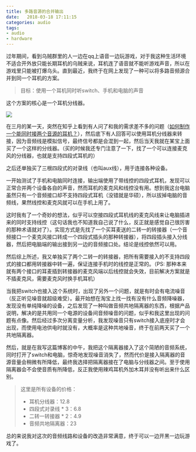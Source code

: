 ```yaml
---
title: 多路音源的合并输出
date:   2018-03-18 17:11:15
categories: audio
tags:
- audio
- hardware
---
```

过年期间，看到乌贼群里的人一边在qq上语音一边玩游戏，对于我这种生活环境不适合开外放只能长期耳机的乌贼来说，耳机连了语音就不能听游戏声音，所以在游戏里只能被打爆乌头。直到最近，我终于在网上发现了一种可以将多路音频源合并到同一个耳机的方案。<!--more-->

> 目标：使用一个耳机同时听switch、手机和电脑的声音

这个方案的核心是一个耳机分线器。

![](https://i.loli.net/2018/09/08/5b935ee0af53b.jpg)

在三月的某一天，突然在知乎上看到有人问了和我的需求差不多的问题（[如何制作一个能同时接两个音源的耳机？](https://www.zhihu.com/question/20942127)），然后底下有人回答可以使用耳机分线器来转接，因为音频线是模拟信号，最终信号都是会混到一起，然后当天我就在某宝上面买了一个这样的分线器。（买的时候我还专门注意了一下，找了一个可以连接麦克风的分线器，也就是支持四段式耳机的）

之后还单独买了三根四段式的对录线（也叫aux线），用于连接各种设备。

一开始测试了手机和电脑同时连接，输出端使用了带线控的四段式耳机，发现可以正常合并两个设备各自的声音，然而耳机的麦克风和线控没有用。想到我这台电脑虽然只有一个音频接口却不支持四段式耳机（没错就是华硕），所以拔掉电脑的音频线，果然线控和麦克风就可以在手机上用了。

这时我有了一个奇妙的想法，似乎可以空接四段式耳机线的麦克风线来让电脑插进来的同时支持线控（这句话我也不知道我自己说了什么，反正就是感觉自己很厉害的那种术语就对了）。实现方式是先找了一个买耳麦送的二转一的转接器（一个音频接口一个麦克风接口转成一个四段式插头的那种转接器），将四段插头接入分线器，然后把电脑端的输出接到另一边的音频接口处。结论是线控依然可以用。

然后综上所述，我又单独买了两个二转一的转接器，把所有需要接入的不支持四段式的接口都用转接器中转一遍，保证连接手机时的线控是正常的。（PS: 那种本来就有两个接口的耳麦插到转接器的麦克风端以后线控就会失效，目前解决方案就是不插麦克风，需要麦克风时换手机耳机）

当我把switch也接入这个系统时，出现了另外一个问题，就是有时会有电流噪音（反正听见噪音就超级难受）。最开始想在淘宝上找一找有没有什么音频降噪器，发现没有单纯降噪的设备，之后发现了一种叫做音频共地隔离器的东西，根据产品说明，解决的是共用同一个电源的设备间音频噪音的问题，似乎和我这里出现的问题有点像。然后经过多次分离变量分析，我发现噪音只有switch接入底座时才会出现，而使用电池供电时就没有，大概率是这种共地噪音，终于在前两天买了一个共地隔离器。

然后，就是在我写这篇博客的中午，我把这个隔离器接入了这个简陋的音频系统，同时打开了switch和电脑，惊奇地发现噪音消失了，然而代价是接入隔离器的音源音量会稍微有所降低，最终我选择把隔离器接在了电脑与分线器之间。至于使用隔离器会不会使音质有所降低，反正我使用辣鸡耳机外加木耳并没有听出来什么区别。

> 这里是所有设备的价格：
> * 耳机分线器：12.8
> * 四段式对录线 * 3：6.8
> * 二转一转接器 * 2：4.9
> * 音频共地隔离器：23

总的来说我对这次的音频线路和设备的改造非常满意，终于可以一边开黑一边玩游戏了。
